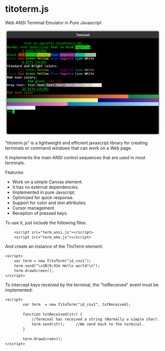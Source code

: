 # titoterm.js
Web ANSI Terminal Emulator in Pure Javascript

<center><img src="screen.png" width="600"/></center>

"titoterm.js" is a lightweight and efficient javascript library for creating terminals or command windows that can work on a Web page.

It implements the main ANSI control sequences that are used in most terminals.

Features: 

- Work on a simple Canvas element.
- It has no external dependencies.
- Implemented in pure Javscript.
- Optimized for quick response.
- Support for color and text attributes.
- Cursor management.
- Reception of pressed keys.

To use it, just include the following files:

```
    <script src="term_ansi.js"></script>    
    <script src="term_emu.js"></script>    
``` 

And create an instance of the TitoTerm element:

```
<script>
    var term = new TitoTerm("id_cnv1");
    term.send("\x1B[0;91m Hello world!\n");    
    term.drawScreen();
</script>
```

To intercept keys received by the terminal, the "txtReceived" event must be implemented:

```
<script>
        var term  = new TitoTerm("id_cnv1", txtReceived);

        function txtReceived(str) {
            //Terminal has received a string (Normally a simple char).
            term.send(str);     //We send back to the terminal.
        }

        term.drawScreen();
</script>
```
